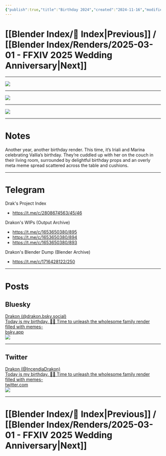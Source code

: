 ```yaml
---
{"publish":true,"title":"Birthday 2024","created":"2024-11-16","modified":"2025-07-29T21:16:57.141-04:00","published":"2024-11-16","tags":["blender","render"],"cssclasses":"","socialImage":"https://shiitake.us-east.host.bsky.network/xrpc/com.atproto.sync.getBlob?did=did%3Aplc%3Avigxa24owwfxyoe5nnweh7i4&cid=bafkreibq64mpmtzxrpc6m2ly353h4glpajais7q2ogrph4s5bf6a4zg5tq","date":"2024-11-16","project":"2024 FFXIV Drakon's Birthday","universe":"Final Fantasy XIV","characters":["Vallia","Iriali","Marina"],"is_nsfw":false,"image":"https://shiitake.us-east.host.bsky.network/xrpc/com.atproto.sync.getBlob?did=did%3Aplc%3Avigxa24owwfxyoe5nnweh7i4&cid=bafkreibq64mpmtzxrpc6m2ly353h4glpajais7q2ogrph4s5bf6a4zg5tq","slug":"ffxiv-birthday-2024"}
---
```



# [[Blender Index/📇 Index\|Previous]] / [[Blender Index/Renders/2025-03-01 - FFXIV 2025 Wedding Anniversary\|Next]] 

---

![](https://shiitake.us-east.host.bsky.network/xrpc/com.atproto.sync.getBlob?did=did%3Aplc%3Avigxa24owwfxyoe5nnweh7i4&cid=bafkreibq64mpmtzxrpc6m2ly353h4glpajais7q2ogrph4s5bf6a4zg5tq)

---

![](https://shiitake.us-east.host.bsky.network/xrpc/com.atproto.sync.getBlob?did=did%3Aplc%3Avigxa24owwfxyoe5nnweh7i4&cid=bafkreihenhvbg4ymb26oip2ubnqiewcbmq2jltmniqofthjodxxug7uiza)

---

![](https://shiitake.us-east.host.bsky.network/xrpc/com.atproto.sync.getBlob?did=did%3Aplc%3Avigxa24owwfxyoe5nnweh7i4&cid=bafkreiggzo5nwoji5tzmxnjumokrwkbb7zcelqhwqip5lwk7jajvq6pvbe)

---

# Notes

Another year, another birthday render. This time, it’s Iriali and Marina celebrating Vallia’s birthday. They’re cuddled up with her on the couch in their living room, surrounded by delightful birthday props and an overly meta meme spread scattered across the table and cushions.

---

# Telegram

Drak's Project Index 
* https://t.me/c/2808674563/45/46

Drakon's WIPs (Output Archive)
* https://t.me/c/1653650380/895
* https://t.me/c/1653650380/894
* https://t.me/c/1653650380/893

Drakon's Blender Dump (Blender Archive)
* https://t.me/c/1716428122/250

---

# Posts

## Bluesky

<div data-auto-card-link-depth="-1" class="auto-card-link-container"><a href="https://bsky.app/profile/drakon.bsky.social/post/3lb37hq345e2d" class="auto-card-link-card" target="_blank" rel="noopener nofollow"><div class="auto-card-link-main"><div class="auto-card-link-title">Drakon (@drakon.bsky.social)</div><div class="auto-card-link-description">Today is my birthday. 🥳🎂  Time to unleash the wholesome family render filled with memes-</div><div class="auto-card-link-host"><span>bsky.app</span></div></div><img draggable="false" src="https://cdn.bsky.app/img/feed_fullsize/plain/did:plc:vigxa24owwfxyoe5nnweh7i4/bafkreieyy2el6rzyqkfcpc4jlhu4yopmondbn7r3slmrkuihernvs4mkci@jpeg" class="auto-card-link-thumbnail" /></a></div>

---

## Twitter

<div data-auto-card-link-depth="-1" class="auto-card-link-container"><a href="https://fixupx.com/IncendiaDrakon/status/1857807351727669347" class="auto-card-link-card" target="_blank" rel="noopener nofollow"><div class="auto-card-link-main"><div class="auto-card-link-title">Drakon (@IncendiaDrakon)</div><div class="auto-card-link-description">Today is my birthday. 🥳🎂  Time to unleash the wholesome family render filled with memes-</div><div class="auto-card-link-host"><span>twitter.com</span></div></div><img draggable="false" src="https://pbs.twimg.com/media/GchBWl7W0AAjh5j.jpg" class="auto-card-link-thumbnail" /></a></div>

---

# [[Blender Index/📇 Index\|Previous]] / [[Blender Index/Renders/2025-03-01 - FFXIV 2025 Wedding Anniversary\|Next]] 

